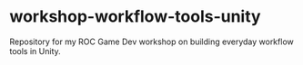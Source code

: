 # workshop-workflow-tools-unity
Repository for my ROC Game Dev workshop on building everyday workflow tools in Unity.
